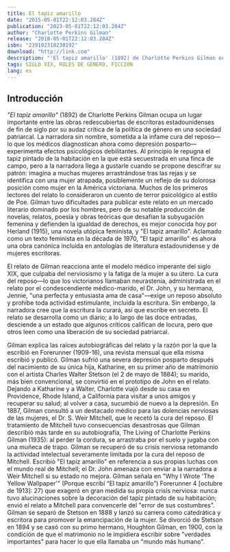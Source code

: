 ```yaml
---
title: El tapiz amarillo
date: "2015-05-01T22:12:03.284Z"
publication: "2023-05-01T22:12:03.284Z"
author: "Charlotte Perkins Gilman"
release: "2018-05-01T22:12:03.284Z"
isbn: "239102310238192"
download: "http://link.com"
description: "'El tapiz amarillo' (1892) de Charlotte Perkins Gilman ocupa un lugar importante entre las obras redescubiertas de escritoras estadounidenses de fin de siglo por su audaz crítica de la política de género en una sociedad patriarcal. La narradora sin nombre, sometida a la infame cura del reposo—lo que los médicos diagnostican ahora como depresión posparto—experimenta efectos psicológicos debilitantes."
tags: SIGLO XIX, ROLES DE GENERO, FICCION
lang: es
---
```


## Introducción

_"El tapiz amarillo"_ (1892) de Charlotte Perkins Gilman ocupa un lugar importante entre las obras redescubiertas de escritoras estadounidenses de fin de siglo por su audaz crítica de la política de género en una sociedad patriarcal. La narradora sin nombre, sometida a la infame cura del reposo—lo que los médicos diagnostican ahora como depresión posparto—experimenta efectos psicológicos debilitantes. Al principio le repugna el tapiz pintado de la habitación en la que está secuestrada en una finca de campo, pero a la narradora llega a gustarle cuando se propone descifrar su patrón: imagina a muchas mujeres arrastrándose tras las rejas y se identifica con una mujer atrapada, posiblemente un reflejo de su dolorosa posición como mujer en la América victoriana. Muchos de los primeros lectores del relato lo consideraron un cuento de terror psicológico al estilo de Poe. Gilman tuvo dificultades para publicar este relato en un mercado literario dominado por los hombres, pero de su notable producción de novelas, relatos, poesía y obras teóricas que desafían la subyugación femenina y defienden la igualdad de derechos, es mejor conocida hoy por Herland (1915), una novela utópica feminista, y "El tapiz amarillo". Aclamado como un texto feminista en la década de 1970, "El tapiz amarillo" es ahora una obra canónica incluida en antologías de literatura estadounidense y de mujeres escritoras.

El relato de Gilman reacciona ante el modelo médico imperante del siglo XIX, que culpaba del nerviosismo y la fatiga de la mujer a su útero. La cura del reposo—lo que los victorianos llamaban neurastenia, administrada en el relato por el condescendiente médico-marido, el Dr. John, y su hermana, Jennie, "una perfecta y entusiasta ama de casa"—exige un reposo absoluto y prohíbe toda actividad estimulante, incluida la escritura. Sin embargo, la narradora cree que la escritura la curará, así que escribe en secreto. El relato se desarrolla como un diario; a lo largo de las doce entradas, desciende a un estado que algunos críticos califican de locura, pero que otros leen como una liberación de su sociedad patriarcal.

Gilman explica las raíces autobiográficas del relato y la razón por la que la escribió en Forerunner (1909-16), una revista mensual que ella misma escribió y publicó. Gilman sufrió una severa depresión posparto después del nacimiento de su única hija, Katharine, en su primer año de matrimonio con el artista Charles Walter Stetson (el 2 de mayo de 1884); su marido, más bien convencional, se convirtió en el prototipo de John en el relato. Dejando a Katharine y a Walter, Charlotte viajó desde su casa en Providence, Rhode Island, a California para visitar a unos amigos y recuperar su salud; al volver a casa, sucumbió de nuevo a la depresión. En 1887, Gilman consultó a un destacado médico para las dolencias nerviosas de las mujeres, el Dr. S. Weir Mitchell, que le recetó la cura del reposo. El tratamiento de Mitchell tuvo consecuencias desastrosas que Gilman describió más tarde en su autobiografía, The Living of Charlotte Perkins Gilman (1935): al perder la cordura, se arrastraba por el suelo y jugaba con una muñeca de trapo. Gilman se recuperó de su crisis nerviosa retomando la actividad intelectual severamente limitada por la cura del reposo de Mitchell. Escribió "El tapiz amarillo" en referencia a sus propias luchas con el mundo real de Mitchell; el Dr. John amenaza con enviar a la narradora a Weir Mitchell si su estado no mejora. Gilman señala en "Why I Wrote 'The Yellow Wallpaper'" (Porque escribí “El tapiz amarillo”) Forerunner 4 [octubre de 1913]: 27) que exageró en gran medida su propia crisis nerviosa: nunca tuvo alucinaciones sobre la decoración del tapiz pintado de su habitación; envió el relato a Mitchell para convencerle del "error de sus costumbres". Gilman se separó de Stetson en 1888 y lanzó su carrera como catedrática y escritora para promover la emancipación de la mujer. Se divorció de Stetson en 1894 y se casó con su primo hermano, Houghton Gilman, en 1900, con la condición de que el matrimonio no le impidiera escribir sobre "verdades importantes" para hacer lo que ella llamaba un "mundo más humano".
